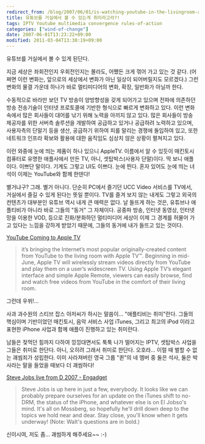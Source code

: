 ```yaml
---
redirect_from: /blog/2007/06/01/is-watching-youtube-in-the-livingroom-a-hobby/
title: 유튜브를 거실에서 볼 수 있는게 취미라고라?!
tags: IPTV Youtube multimedia convergence rules-of-action
categories: ["wind-of-change"]
date: 2007-06-01T13:23:22+09:00
modified: 2011-03-04T13:30:19+09:00
---
```

유튜브를 거실에서 볼 수 있게 된단다.

지금 세상은 좌회전인지 우회전인지는 몰라도, 어쨌든 크게 꺾어 가고 있는
것 같다. (어쩌면 이런 변화는, 앞으로의 세상에서 변화가 아닌 일상이
되어버릴지도 모르겠다.) 그런 변화의 물결 가운데 하나가 바로 멀티미디어의
변화, 확장, 일반화가 아닐까 한다.

수동적으로 바라만 보던 TV 방송이 양방향성을 갖게 되어가고 있으며 전파에
의존하던 방송 전송기술이 인터넷 프로토콜에 기반한 형식으로 빠르게
변화하고 있다. 이런 변화 속에서 많은 회사들이 대어를 낚기 위해 노력을
아끼지 않고 있다. 많은 회사들이 방송 제공자를 위한 서버측 솔루션을
개발하여 공급하고 있거나 공급하려 노력하고 있으며, 사용자측의 단말기 등을
생산, 공급하기 위하여 피를 말리는 경쟁에 돌입하여 있고, 또한 네트워크
인프라 확보와 활용에 대한 움직임도 심상치 않은 상황이 펼쳐지고 있다.

이런 와중에 눈에 띄는 제품이 하나 있으니 AppleTV. 이름에서 알 수 있듯이
매킨토시 컴퓨터로 유명한 애플사에서 만든 TV, 아니, 셋탑박스(사용자 단말)이다.
딱 보니 애플이다. 이쁘단 말이다. 기계도 그렇고 UI도 이쁘다. 눈에 띈다.
혼자 있어도 눈에 띄는 녀석이 이제는 YouTube와 함께 한덴다!

별거냐구? 그래. 별거 아니다. 단순히 PC에서 즐기던 UCC Video 서비스를
TV에서, 거실에서 즐길 수 있게 된다는 뜻일 뿐이다. TV를 즐겨 보지 않는
내게도 그렇고 외국의 컨텐츠가 대부분인 유튜브 역시 내게 큰 매력은 없다.
날 들뜨게 하는 것은, 유튜브나 애플티비가 아니라 바로 그들의 "동거" 그
자체이다. 공중파 방송, 인터넷 동영상, 인터넷 망을 이용한 VOD, 등으로
진화/분화하던 멀티미디어 세상이 이제 그 경계를 허물어 가고 있다는 느낌을
강하게 받았기 때문에, 그들의 동거에 내가 들뜨고 있는 것이다.

[YouTube Coming to Apple TV](http://www.apple.com/pr/library/2007/05/30appletv.html)

> it’s bringing the Internet’s most popular originally-created content from YouTube to the living room with Apple TV™. Beginning in mid-June, Apple TV will wirelessly stream videos directly from YouTube and play them on a user’s widescreen TV. Using Apple TV’s elegant interface and simple Apple Remote, viewers can easily browse, find and watch free videos from YouTube in the comfort of their living room.

그런데 우쒸!...

사과 과수원의 스티브 잡스 아저씨가 하시는 말씀이... "애플티비는 취미"란다.
그들의 핵심이며 기반이었던 매킨토시, 음악 서비스 사업 iTunes, 그리고
최고의 iPod 이라고 표현한 iPhone 사업과 함께 애플이 진행하고 있는 취미란다.

남들은 젖먹던 힘까지 다하여 낑낑대면서도 툭툭 나가 떨어지는 IPTV, 셋탑박스
사업을 그들은 취미로 한단다. 아니, 오히려 그래서 취미로 한단다. 오호라...
이럴 때 벌할 수 없는 괘씸죄가 성립한다. 이미 사라져버린 영국 그룹 "퀸"의
네 멤버 중 둘은 석사, 둘은 박사라는 말을 들었을 때보다 더 괘씸하다!

[Steve Jobs live from D 2007 - Engadget](http://www.engadget.com/2007/05/30/steve-jobs-live-from-d-2007/)

> Steve Jobs is up here in just a few, everybody. It looks like we can probably prepare ourselves for an update on the iTunes shift to no-DRM, the status of the iPhone, and whatever else is on El Jobso's mind. It's all on Mossberg, so hopefully he'll drill down deep to the topics we hold near and dear. Stay close, you'll know when it gets underway! (Note: Walt's questions are in bold.)

신이시여, 저도 좀... 괘씸하게 해주세요~~ :-)


